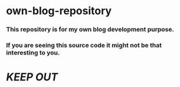 # own-blog-repository
### This repository is for my own blog development purpose.
### If you are seeing this source code it might not be that interesting to you.
# _KEEP OUT_
